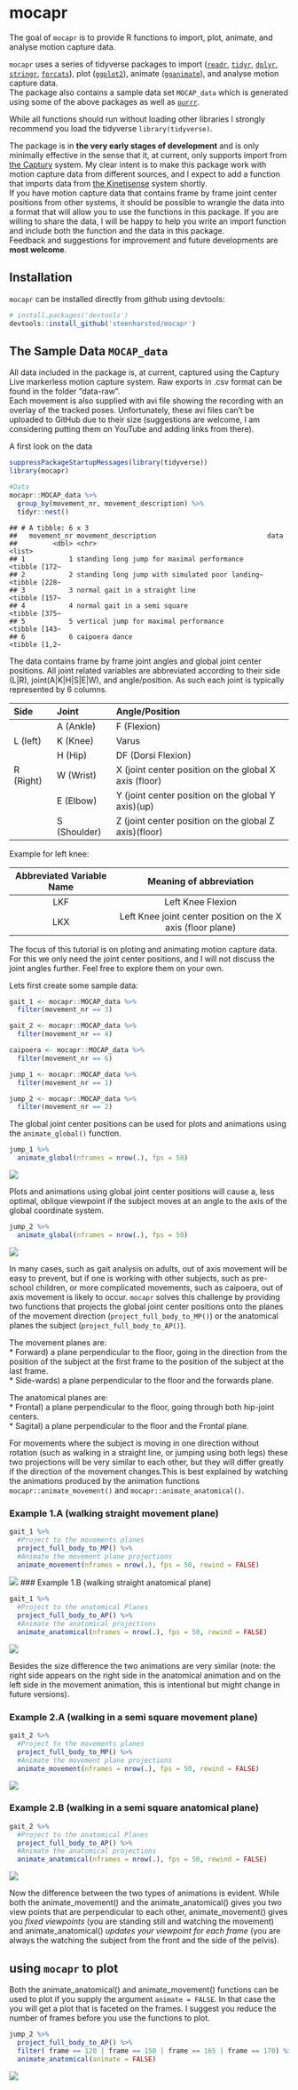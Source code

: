 mocapr
================

<!-- README.md is generated from README.Rmd. Please edit that file -->

The goal of `mocapr` is to provide R functions to import, plot, animate,
and analyse motion capture data.

`mocapr` uses a series of tidyverse packages to import
([`readr`](https://github.com/tidyverse/readr),
[`tidyr`](https://github.com/tidyverse/tidyr),
[`dplyr`](https://github.com/tidyverse/dplyr),
[`stringr`](https://github.com/tidyverse/stringr),
[`forcats`](https://github.com/tidyverse/forcats)), plot
([`ggplot2`](https://github.com/tidyverse/ggplot2)), animate
([`gganimate`](https://github.com/thomasp85/gganimate)), and analyse
motion capture data.  
The package also contains a sample data set `MOCAP_data` which is
generated using some of the above packages as well as
[`purrr`](https://github.com/tidyverse/purrr).

While all functions should run without loading other libraries I
strongly recommend you load the tidyverse `library(tidyverse)`.

The package is in **the very early stages of development** and is only
minimally effective in the sense that it, at current, only supports
import from [the Captury](http://thecaptury.com/) system. My clear
intent is to make this package work with motion capture data from
different sources, and I expect to add a function that imports data from
[the Kinetisense](https://kinetisense.com/) system shortly.  
If you have motion capture data that contains frame by frame joint
center positions from other systems, it should be possible to wrangle
the data into a format that will allow you to use the functions in this
package. If you are willing to share the data, I will be happy to help
you write an import function and include both the function and the data
in this package.  
Feedback and suggestions for improvement and future developments are
**most welcome**.

## Installation

`mocapr` can be installed directly from github using devtools:

``` r
# install.packages('devtools')
devtools::install_github('steenharsted/mocapr')
```

## The Sample Data `MOCAP_data`

All data included in the package is, at current, captured using the
Captury Live markerless motion capture system. Raw exports in .csv
format can be found in the folder “data-raw”.  
Each movement is also supplied with avi file showing the recording with
an overlay of the tracked poses. Unfortunately, these avi files can’t be
uploaded to GitHub due to their size (suggestions are welcome, I am
considering putting them on YouTube and adding links from there).

A first look on the data

``` r
suppressPackageStartupMessages(library(tidyverse))
library(mocapr)

#Data
mocapr::MOCAP_data %>% 
  group_by(movement_nr, movement_description) %>% 
  tidyr::nest()
```

    ## # A tibble: 6 x 3
    ##   movement_nr movement_description                            data         
    ##         <dbl> <chr>                                           <list>       
    ## 1           1 standing long jump for maximal performance      <tibble [172~
    ## 2           2 standing long jump with simulated poor landing~ <tibble [228~
    ## 3           3 normal gait in a straight line                  <tibble [157~
    ## 4           4 normal gait in a semi square                    <tibble [375~
    ## 5           5 vertical jump for maximal performance           <tibble [143~
    ## 6           6 caipoera dance                                  <tibble [1,2~

The data contains frame by frame joint angles and global joint center
positions. All joint related variables are abbreviated according to
their side (L|R), joint(A|K|H|S|E|W), and angle/position. As such each
joint is typically represented by 6
columns.

| Side      | Joint        | Angle/Position                                        |
| :-------- | :----------- | :---------------------------------------------------- |
|           | A (Ankle)    | F (Flexion)                                           |
| L (left)  | K (Knee)     | Varus                                                 |
|           | H (Hip)      | DF (Dorsi Flexion)                                    |
| R (Right) | W (Wrist)    | X (joint center position on the global X axis (floor) |
|           | E (Elbow)    | Y (joint center position on the global Y axis)(up)    |
|           | S (Shoulder) | Z (joint center position on the global Z axis)(floor) |

Example for left
knee:

| Abbreviated Variable Name |                   Meaning of abbreviation                   |
| :-----------------------: | :---------------------------------------------------------: |
|            LKF            |                      Left Knee Flexion                      |
|            LKX            | Left Knee joint center position on the X axis (floor plane) |

The focus of this tutorial is on ploting and animating motion capture
data. For this we only need the joint center positions, and I will not
discuss the joint angles further. Feel free to explore them on your own.

Lets first create some sample data:

``` r
gait_1 <- mocapr::MOCAP_data %>%
  filter(movement_nr == 3)

gait_2 <- mocapr::MOCAP_data %>%
  filter(movement_nr == 4)

caipoera <- mocapr::MOCAP_data %>% 
  filter(movement_nr == 6)

jump_1 <- mocapr::MOCAP_data %>% 
  filter(movement_nr == 1)

jump_2 <- mocapr::MOCAP_data %>% 
  filter(movement_nr == 2)
```

The global joint center positions can be used for plots and animations
using the `animate_global()` function.

``` r
jump_1 %>% 
  animate_global(nframes = nrow(.), fps = 50)
```

![](README_files/figure-gfm/animate_global-1.gif)<!-- -->

Plots and animations using global joint center positions will cause a,
less optimal, oblique viewpoint if the subject moves at an angle to the
axis of the global coordinate system.

``` r
jump_2 %>% 
  animate_global(nframes = nrow(.), fps = 50)
```

![](README_files/figure-gfm/animate_global_out_of_axis-1.gif)<!-- -->

In many cases, such as gait analysis on adults, out of axis movement
will be easy to prevent, but if one is working with other subjects, such
as pre-school children, or more complicated movements, such as caipoera,
out of axis movement is likely to occur. `mocapr` solves this challenge
by providing two functions that projects the global joint center
positions onto the planes of the movement direction
(`project_full_body_to_MP()`) or the anatomical planes the subject
(`project_full_body_to_AP()`).

The movement planes are:  
\* Forward) a plane perpendicular to the floor, going in the direction
from the position of the subject at the first frame to the position of
the subject at the last frame.  
\* Side-wards) a plane perpendicular to the floor and the forwards
plane.

The anatomical planes are:  
\* Frontal) a plane perpendicular to the floor, going through both
hip-joint centers.  
\* Sagital) a plane perpendicular to the floor and the Frontal plane.

For movements where the subject is moving in one direction without
rotation (such as walking in a straight line, or jumping using both
legs) these two projections will be very similar to each other, but they
will differ greatly if the direction of the movement changes.This is
best explained by watching the animations produced by the animation
functions `mocapr::animate_movement()` and
`mocapr::animate_anatomical()`.

### Example 1.A (walking straight movement plane)

``` r
gait_1 %>%
  #Project to the movements planes
  project_full_body_to_MP() %>%
  #Animate the movement plane projections
  animate_movement(nframes = nrow(.), fps = 50, rewind = FALSE)
```

![](README_files/figure-gfm/walking_straight_MP-1.gif)<!-- --> \#\#\#
Example 1.B (walking straight anatomical plane)

``` r
gait_1 %>% 
  #Project to the anatomical Planes 
  project_full_body_to_AP() %>% 
  #Animate the anatomical projections
  animate_anatomical(nframes = nrow(.), fps = 50, rewind = FALSE)
```

![](README_files/figure-gfm/walking_straight_AP-1.gif)<!-- -->

Besides the size difference the two animations are very similar (note:
the right side appears on the right side in the anatomical animation and
on the left side in the movement animation, this is intentional but
might change in future versions).

### Example 2.A (walking in a semi square movement plane)

``` r
gait_2 %>%
  #Project to the movements planes
  project_full_body_to_MP() %>%
  #Animate the movement plane projections
  animate_movement(nframes = nrow(.), fps = 50, rewind = FALSE)
```

![](README_files/figure-gfm/walking_square_MP-1.gif)<!-- -->

### Example 2.B (walking in a semi square anatomical plane)

``` r
gait_2 %>% 
  #Project to the anatomical Planes 
  project_full_body_to_AP() %>% 
  #Animate the anatomical projections
  animate_anatomical(nframes = nrow(.), fps = 50, rewind = FALSE)
```

![](README_files/figure-gfm/walking_square_AP-1.gif)<!-- -->

Now the difference between the two types of animations is evident. While
both the animate\_movement() and the animate\_anatomical() gives you two
view points that are perpendicular to each other, animate\_movement()
gives you *fixed viewpoints* (you are standing still and watching the
movement) and animate\_anatomical() *updates your viewpoint for each
frame* (you are always the watching the subject from the front and the
side of the pelvis).

## using `mocapr` to plot

Both the animate\_anatomical() and animate\_movement() functions can be
used to plot if you supply the argument `animate = FALSE`. In that case
the you will get a plot that is faceted on the frames. I suggest you
reduce the number of frames before you use the functions to plot.

``` r
jump_2 %>% 
  project_full_body_to_AP() %>% 
  filter( frame == 120 | frame == 150 | frame == 165 | frame == 170) %>% 
  animate_anatomical(animate = FALSE)
```

![](README_files/figure-gfm/unnamed-chunk-1-1.png)<!-- -->

